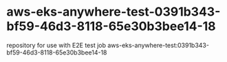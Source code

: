 # aws-eks-anywhere-test-0391b343-bf59-46d3-8118-65e30b3bee14-18
repository for use with E2E test job aws-eks-anywhere-test:0391b343-bf59-46d3-8118-65e30b3bee14-18
